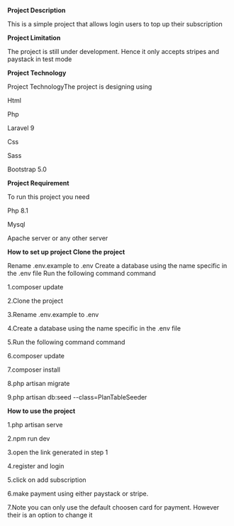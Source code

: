 **Project Description**

This is a simple project that allows login users to top up their subscription

**Project Limitation**

The project is still under development. Hence it only accepts stripes and paystack in test mode

**Project Technology**

Project TechnologyThe project is designing using

Html

Php

Laravel 9

Css

Sass

Bootstrap 5.0

**Project Requirement**

To run this project you need

Php 8.1

Mysql

Apache server or any other server

**How to set up project Clone the project**

Rename .env.example to .env Create a database using the name specific in the .env file Run the following command command

1.composer update

2.Clone the project

3.Rename .env.example to .env

4.Create a database using the name specific in the .env file

5.Run the following command command

6.composer update

7.composer install

8.php artisan migrate

9.php artisan db:seed --class=PlanTableSeeder

**How to use the project**

1.php artisan serve

2.npm run dev

3.open the link generated in step 1

4.register and login

5.click on add subscription

6.make payment using either paystack or stripe.

7.Note you can only use the default choosen card for payment. However their is an option to change it
